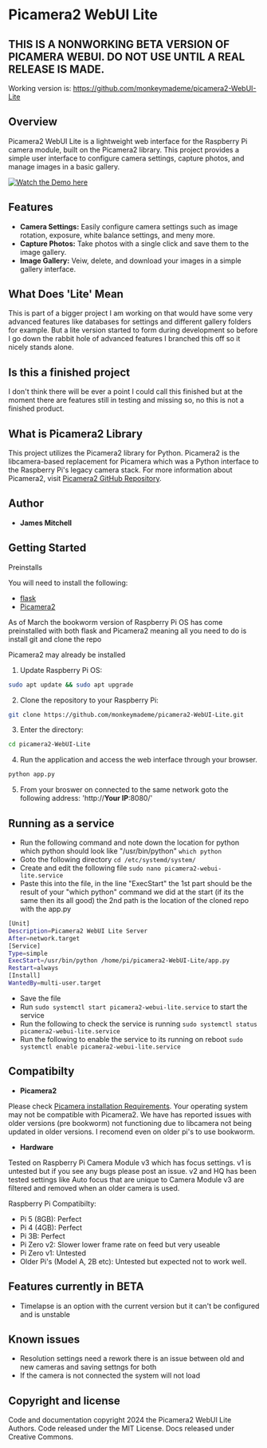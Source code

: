 # Picamera2 WebUI Lite

## THIS IS A NONWORKING BETA VERSION OF PICAMERA WEBUI. DO NOT USE UNTIL A REAL RELEASE IS MADE. 

Working version is: https://github.com/monkeymademe/picamera2-WebUI-Lite

## Overview

Picamera2 WebUI Lite is a lightweight web interface for the Raspberry Pi camera module, built on the Picamera2 library. This project provides a simple user interface to configure camera settings, capture photos, and manage images in a basic gallery.

[![Watch the Demo here](https://img.youtube.com/vi/K_pSdu5fv1M/0.jpg)](https://www.youtube.com/watch?v=K_pSdu5fv1M)


## Features

- **Camera Settings:** Easily configure camera settings such as image rotation, exposure, white balance settings, and meny more.
- **Capture Photos:** Take photos with a single click and save them to the image gallery.
- **Image Gallery:** Veiw, delete, and download your images in a simple gallery interface.

## What Does 'Lite' Mean

This is part of a bigger project I am working on that would have some very advanced features like databases for settings and different gallery folders for example. But a lite version started to form during development so before I go down the rabbit hole of advanced features I branched this off so it nicely stands alone.

## Is this a finished project

I don't think there will be ever a point I could call this finished but at the moment there are features still in testing and missing so, no this is not a finished product.

## What is Picamera2 Library

This project utilizes the Picamera2 library for Python. Picamera2 is the libcamera-based replacement for Picamera which was a Python interface to the Raspberry Pi's legacy camera stack. 
For more information about Picamera2, visit [Picamera2 GitHub Repository](https://github.com/raspberrypi/picamera2).

## Author

- **James Mitchell**

## Getting Started

Preinstalls

You will need to install the following:
- [flask](https://flask.palletsprojects.com/en/3.0.x/installation/#install-flask)
- [Picamera2](https://github.com/raspberrypi/picamera2)

As of March the bookworm version of Raspberry Pi OS has come preinstalled with both flask and Picamera2 meaning all you need to do is install git and clone the repo

Picamera2 may already be installed 

1. Update Raspberry Pi OS: 
```bash
sudo apt update && sudo apt upgrade
```

2. Clone the repository to your Raspberry Pi:
```bash
git clone https://github.com/monkeymademe/picamera2-WebUI-Lite.git
```
3. Enter the directory: 
```bash
cd picamera2-WebUI-Lite
```
4. Run the application and access the web interface through your browser.
```bash
python app.py
```
5. From your broswer on connected to the same network goto the following address: 'http://**Your IP**:8080/'

## Running as a service 

- Run the following command and note down the location for python which python should look like "/usr/bin/python" `which python`
- Goto the following directory `cd /etc/systemd/system/`
- Create and edit the following file `sudo nano picamera2-webui-lite.service`
- Paste this into the file, in the line "ExecStart" the 1st part should be the result of your "which python" command we did at the start (if its the same then its all good) the 2nd path is the location of the cloned repo with the app.py
  
```bash
[Unit]
Description=Picamera2 WebUI Lite Server
After=network.target
[Service]
Type=simple
ExecStart=/usr/bin/python /home/pi/picamera2-WebUI-Lite/app.py
Restart=always
[Install]
WantedBy=multi-user.target
```
- Save the file
- Run `sudo systemctl start picamera2-webui-lite.service` to start the service 
- Run the following to check the service is running `sudo systemctl status picamera2-webui-lite.service`
- Run the following to enable the service to its running on reboot `sudo systemctl enable picamera2-webui-lite.service`
  
## Compatibilty

- **Picamera2**

Please check [Picamera installation Requirements](https://github.com/raspberrypi/picamera2?tab=readme-ov-file#installation). Your operating system may not be compatible with Picamera2. We have has reported issues with older versions (pre bookworm) not functioning due to libcamera not being updated in older versions. I recomend even on older pi's to use bookworm.

- **Hardware**

Tested on Raspberry Pi Camera Module v3 which has focus settings. v1 is untested but if you see any bugs please post an issue. v2 and HQ has been tested settings like Auto focus that are unique to Camera Module v3 are filtered and removed when an older camera is used.

Raspberry Pi Compatibilty: 

- Pi 5 (8GB): Perfect
- Pi 4 (4GB): Perfect
- Pi 3B: Perfect
- Pi Zero v2: Slower lower frame rate on feed but very useable
- Pi Zero v1: Untested
- Older Pi's (Model A, 2B etc): Untested but expected not to work well.

## Features currently in BETA

- Timelapse is an option with the current version but it can't be configured and is unstable

## Known issues 

- Resolution settings need a rework there is an issue between old and new cameras and saving settngs for both
- If the camera is not connected the system will not load
  
## Copyright and license
Code and documentation copyright 2024 the Picamera2 WebUI Lite Authors. Code released under the MIT License. Docs released under Creative Commons.
